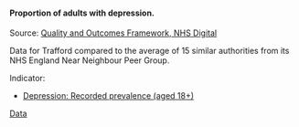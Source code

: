 #### Proportion of adults with depression.

Source: <a href="https://digital.nhs.uk/data-and-information/publications/statistical/quality-and-outcomes-framework-achievement-prevalence-and-exceptions-data" target="_blank">Quality and Outcomes Framework, NHS Digital</a>


Data for Trafford compared to the average of 15 similar authorities from its NHS England Near Neighbour Peer Group.
 
Indicator:

* <a href="https://fingertips.phe.org.uk/search/848#page/6/gid" target="_blank"> Depression: Recorded prevalence (aged 18+) </a>

<a href="https://www.trafforddatalab.io/trafford_themes/data/health/adults_depression.csv" aria-label="Download the data" class="downloadButton" target="_blank" download>Data <span class="fas fa-download"></span></a>